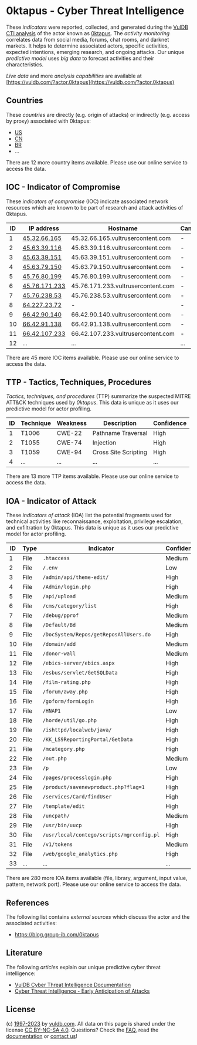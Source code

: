 # 0ktapus - Cyber Threat Intelligence

These _indicators_ were reported, collected, and generated during the [VulDB CTI analysis](https://vuldb.com/?kb.cti) of the actor known as [0ktapus](https://vuldb.com/?actor.0ktapus). The _activity monitoring_ correlates data from social media, forums, chat rooms, and darknet markets. It helps to determine associated actors, specific activities, expected intentions, emerging research, and ongoing attacks. Our unique _predictive model_ uses _big data_ to forecast activities and their characteristics.

_Live data_ and more _analysis capabilities_ are available at [https://vuldb.com/?actor.0ktapus](https://vuldb.com/?actor.0ktapus)

## Countries

These _countries_ are directly (e.g. origin of attacks) or indirectly (e.g. access by proxy) associated with 0ktapus:

* [US](https://vuldb.com/?country.us)
* [CN](https://vuldb.com/?country.cn)
* [BR](https://vuldb.com/?country.br)
* ...

There are 12 more country items available. Please use our online service to access the data.

## IOC - Indicator of Compromise

These _indicators of compromise_ (IOC) indicate associated network resources which are known to be part of research and attack activities of 0ktapus.

ID | IP address | Hostname | Campaign | Confidence
-- | ---------- | -------- | -------- | ----------
1 | [45.32.66.165](https://vuldb.com/?ip.45.32.66.165) | 45.32.66.165.vultrusercontent.com | - | High
2 | [45.63.39.116](https://vuldb.com/?ip.45.63.39.116) | 45.63.39.116.vultrusercontent.com | - | High
3 | [45.63.39.151](https://vuldb.com/?ip.45.63.39.151) | 45.63.39.151.vultrusercontent.com | - | High
4 | [45.63.79.150](https://vuldb.com/?ip.45.63.79.150) | 45.63.79.150.vultrusercontent.com | - | High
5 | [45.76.80.199](https://vuldb.com/?ip.45.76.80.199) | 45.76.80.199.vultrusercontent.com | - | High
6 | [45.76.171.233](https://vuldb.com/?ip.45.76.171.233) | 45.76.171.233.vultrusercontent.com | - | High
7 | [45.76.238.53](https://vuldb.com/?ip.45.76.238.53) | 45.76.238.53.vultrusercontent.com | - | High
8 | [64.227.23.72](https://vuldb.com/?ip.64.227.23.72) | - | - | High
9 | [66.42.90.140](https://vuldb.com/?ip.66.42.90.140) | 66.42.90.140.vultrusercontent.com | - | High
10 | [66.42.91.138](https://vuldb.com/?ip.66.42.91.138) | 66.42.91.138.vultrusercontent.com | - | High
11 | [66.42.107.233](https://vuldb.com/?ip.66.42.107.233) | 66.42.107.233.vultrusercontent.com | - | High
12 | ... | ... | ... | ...

There are 45 more IOC items available. Please use our online service to access the data.

## TTP - Tactics, Techniques, Procedures

_Tactics, techniques, and procedures_ (TTP) summarize the suspected MITRE ATT&CK techniques used by _0ktapus_. This data is unique as it uses our predictive model for actor profiling.

ID | Technique | Weakness | Description | Confidence
-- | --------- | -------- | ----------- | ----------
1 | T1006 | CWE-22 | Pathname Traversal | High
2 | T1055 | CWE-74 | Injection | High
3 | T1059 | CWE-94 | Cross Site Scripting | High
4 | ... | ... | ... | ...

There are 13 more TTP items available. Please use our online service to access the data.

## IOA - Indicator of Attack

These _indicators of attack_ (IOA) list the potential fragments used for technical activities like reconnaissance, exploitation, privilege escalation, and exfiltration by 0ktapus. This data is unique as it uses our predictive model for actor profiling.

ID | Type | Indicator | Confidence
-- | ---- | --------- | ----------
1 | File | `.htaccess` | Medium
2 | File | `/.env` | Low
3 | File | `/admin/api/theme-edit/` | High
4 | File | `/Admin/login.php` | High
5 | File | `/api/upload` | Medium
6 | File | `/cms/category/list` | High
7 | File | `/debug/pprof` | Medium
8 | File | `/Default/Bd` | Medium
9 | File | `/DocSystem/Repos/getReposAllUsers.do` | High
10 | File | `/domain/add` | Medium
11 | File | `/donor-wall` | Medium
12 | File | `/ebics-server/ebics.aspx` | High
13 | File | `/esbus/servlet/GetSQLData` | High
14 | File | `/film-rating.php` | High
15 | File | `/forum/away.php` | High
16 | File | `/goform/formLogin` | High
17 | File | `/HNAP1` | Low
18 | File | `/horde/util/go.php` | High
19 | File | `/ishttpd/localweb/java/` | High
20 | File | `/KK_LS9ReportingPortal/GetData` | High
21 | File | `/mcategory.php` | High
22 | File | `/out.php` | Medium
23 | File | `/p` | Low
24 | File | `/pages/processlogin.php` | High
25 | File | `/product/savenewproduct.php?flag=1` | High
26 | File | `/services/Card/findUser` | High
27 | File | `/template/edit` | High
28 | File | `/uncpath/` | Medium
29 | File | `/usr/bin/uucp` | High
30 | File | `/usr/local/contego/scripts/mgrconfig.pl` | High
31 | File | `/v1/tokens` | Medium
32 | File | `/web/google_analytics.php` | High
33 | ... | ... | ...

There are 280 more IOA items available (file, library, argument, input value, pattern, network port). Please use our online service to access the data.

## References

The following list contains _external sources_ which discuss the actor and the associated activities:

* https://blog.group-ib.com/0ktapus

## Literature

The following _articles_ explain our unique predictive cyber threat intelligence:

* [VulDB Cyber Threat Intelligence Documentation](https://vuldb.com/?kb.cti)
* [Cyber Threat Intelligence - Early Anticipation of Attacks](https://www.scip.ch/en/?labs.20201022)

## License

(c) [1997-2023](https://vuldb.com/?kb.changelog) by [vuldb.com](https://vuldb.com/?kb.about). All data on this page is shared under the license [CC BY-NC-SA 4.0](https://creativecommons.org/licenses/by-nc-sa/4.0/). Questions? Check the [FAQ](https://vuldb.com/?kb.faq), read the [documentation](https://vuldb.com/?kb) or [contact us](https://vuldb.com/?contact)!
